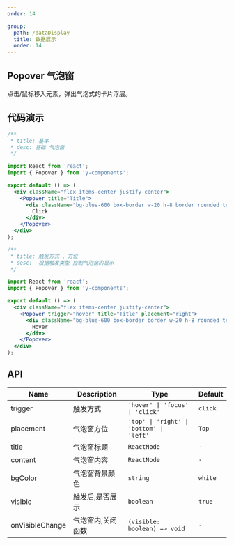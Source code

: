 ```yaml
---
order: 14

group:
  path: /dataDisplay
  title: 数据展示
  order: 14
---
```


## Popover 气泡窗

点击/鼠标移入元素，弹出气泡式的卡片浮层。

## 代码演示

```jsx
/**
 * title: 基本
 * desc: 基础 气泡窗
 */

import React from 'react';
import { Popover } from 'y-components';

export default () => (
  <div className="flex items-center justify-center">
    <Popover title="Title">
      <div className="bg-blue-600 box-border w-20 h-8 border rounded text-white text-center leading-8 cursor-pointer">
        Click
      </div>
    </Popover>
  </div>
);
```

```jsx
/**
 * title: 触发方式 、方位
 * desc:  根据触发类型 控制气泡窗的显示
 */

import React from 'react';
import { Popover } from 'y-components';

export default () => (
  <div className="flex items-center justify-center">
    <Popover trigger="hover" title="Title" placement="right">
      <div className="bg-blue-600 box-border border w-20 h-8 rounded text-white text-center leading-8 cursor-pointer">
        Hover
      </div>
    </Popover>
  </div>
);
```

## API

| Name | Description | Type | Default |
| --- | --- | --- | --- |
| trigger | 触发方式 | <code color="#D56561">'hover' \| 'focus' \| 'click'</code> | `click` |
| placement | 气泡窗方位 | <code color="#D56561">'top' \| 'right' \| 'bottom' \| 'left'</code> | `Top` |
| title | 气泡窗标题 | `ReactNode` | `-` |
| content | 气泡窗内容 | `ReactNode` | `-` |
| bgColor | 气泡窗背景颜色 | `string` | `white` |
| visible | 触发后,是否展示 | `boolean` | `true` |
| onVisibleChange | 气泡窗内,关闭函数 | `(visible: boolean) => void` | `-` |
